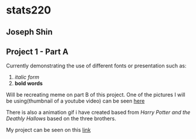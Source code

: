 # **stats220**
## **Joseph Shin**
## **Project 1 - Part A**

Currently demonstrating the use of different fonts or presentation such as:
1. *italic form*
2.  **bold words**

Will be recreating meme on part B of this project. One of the pictures I will be using(thumbnail of a youtube video) can be seen [here](https://i.ytimg.com/vi/iwPpK6VXfQc/maxresdefault.jpg)

There is also a animation gif i have created based from *Harry Potter and the Deathly Hallows* based on the three brothers. 

My project can be seen on this [link](https://yshi435.github.io/stats220/)
 
